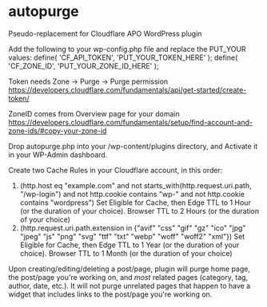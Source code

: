 # autopurge
Pseudo-replacement for Cloudflare APO WordPress plugin

Add the following to your wp-config.php file and replace the PUT_YOUR values:
define( 'CF_API_TOKEN', 'PUT_YOUR_TOKEN_HERE' ); 
define( 'CF_ZONE_ID', 'PUT_YOUR_ZONE_ID_HERE' );

Token needs Zone -> Purge -> Purge permission
https://developers.cloudflare.com/fundamentals/api/get-started/create-token/

ZoneID comes from Overview page for your domain
https://developers.cloudflare.com/fundamentals/setup/find-account-and-zone-ids/#copy-your-zone-id

Drop autopurge.php into your /wp-content/plugins directory, and Activate it in your WP-Admin dashboard.

Create two Cache Rules in your Cloudflare account, in this order:
1) (http.host eq "example.com" and not starts_with(http.request.uri.path, "/wp-login") and not http.cookie contains "wp-" and not http.cookie contains "wordpress")
Set Eligible for Cache, then Edge TTL to 1 Hour (or the duration of your choice). Browser TTL to 2 Hours (or the duration of your choice)
2) (http.request.uri.path.extension in {"avif" "css" "gif" "gz" "ico" "jpg" "jpeg" "js" "png" "svg" "ttf" "txt" "webp" "woff" "woff2" "xml"})
Set Eligible for Cache, then Edge TTL to 1 Year (or the duration of your choice). Browser TTL to 1 Month (or the duration of your choice)

Upon creating/editing/deleting a post/page, plugin will purge home page, the post/page you're working on, and *most* related pages (category, tag, author, date, etc.). It will not purge unrelated pages that happen to have a widget that includes links to the post/page you're working on.
